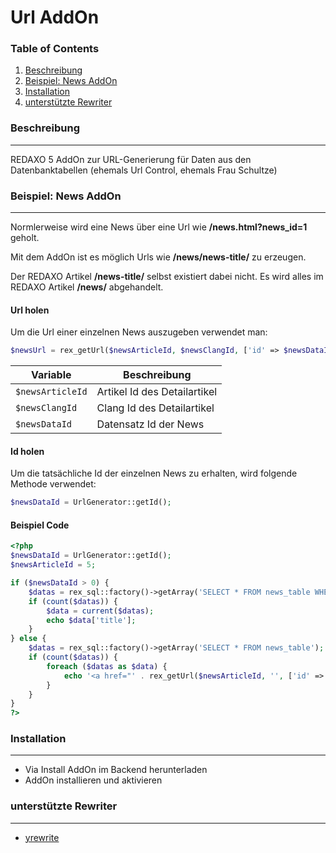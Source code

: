 Url AddOn
================================================================================
### Table of Contents
1. [Beschreibung](#beschreibung)
2. [Beispiel: News AddOn](#beispiel-news-addOn)
3. [Installation](#installation)
4. [unterstützte Rewriter](#unterstützte-rewriter)

### Beschreibung
--------------------------------------------------------------------------------
REDAXO 5 AddOn zur URL-Generierung für Daten aus den Datenbanktabellen (ehemals Url Control, ehemals Frau Schultze)

### Beispiel: News AddOn
--------------------------------------------------------------------------------
Normlerweise wird eine News über eine Url wie **/news.html?news_id=1** geholt.

Mit dem AddOn ist es möglich Urls wie **/news/news-title/** zu erzeugen.

Der REDAXO Artikel **/news-title/** selbst existiert dabei nicht. Es wird alles im REDAXO Artikel **/news/** abgehandelt.

#### Url holen 
Um die Url einer einzelnen News auszugeben verwendet man:

```php
$newsUrl = rex_getUrl($newsArticleId, $newsClangId, ['id' => $newsDataId]);
```

| Variable         | Beschreibung                 |
| ---------------- | ---------------------------- |
| `$newsArticleId` | Artikel Id des Detailartikel |
| `$newsClangId`   | Clang Id des Detailartikel   |
| `$newsDataId`    | Datensatz Id der News        |


#### Id holen 
Um die tatsächliche Id der einzelnen News zu erhalten, wird folgende Methode verwendet:

```php
$newsDataId = UrlGenerator::getId();
```

#### Beispiel Code

```php
<?php
$newsDataId = UrlGenerator::getId();
$newsArticleId = 5;

if ($newsDataId > 0) {
    $datas = rex_sql::factory()->getArray('SELECT * FROM news_table WHERE id = ?', [$newsDataId]);
    if (count($datas)) {
        $data = current($datas);
		echo $data['title'];
	}
} else {
    $datas = rex_sql::factory()->getArray('SELECT * FROM news_table');
    if (count($datas)) {
    	foreach ($datas as $data) {
			echo '<a href="' . rex_getUrl($newsArticleId, '', ['id' => $data['id']]) . '">' . $data['title'] . '</a>';
		}
	}
}
?>
```


### Installation
--------------------------------------------------------------------------------
* Via Install AddOn im Backend herunterladen
* AddOn installieren und aktivieren


### unterstützte Rewriter
--------------------------------------------------------------------------------
* [yrewrite](https://github.com/yakamara/redaxo_yrewrite)
